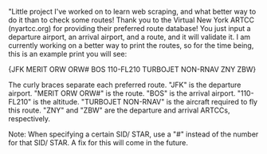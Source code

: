 "Little project I've worked on to learn web scraping, and what better way to do it than to check some routes! 
Thank you to the Virtual New York ARTCC (nyartcc.org) for providing their preferred route database! 
You just input a departure airport, an arrival airport, and a route, and it will validate it. I am currently working on a better way to print the routes, so for the time being, this is an example print you will see:

{JFK MERIT ORW ORW# BOS 110-FL210 TURBOJET NON-RNAV ZNY ZBW}

The curly braces separate each preferred route.
"JFK" is the departure airport.
"MERIT ORW ORW#" is the route.
"BOS" is the arrival airport.
"110-FL210" is the altitude.
"TURBOJET NON-RNAV" is the aircraft required to fly this route.
"ZNY" and "ZBW" are the departure and arrival ARTCCs, respectively.

Note: When specifying a certain SID/ STAR, use a "#" instead of the number for that SID/ STAR. A fix for this will come in the future.
